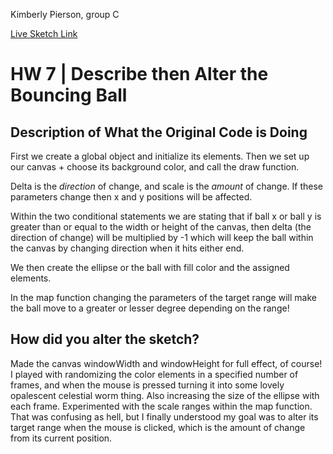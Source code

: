 Kimberly Pierson, group C

[Live Sketch Link](https://mabonmoon.github.io/120-work/hw-7)


# HW 7 | Describe then Alter the Bouncing Ball

## Description of What the Original Code is Doing

First we create a global object and initialize its elements.
Then we set up our canvas + choose its background color, and call the draw function.

Delta is the *direction* of change, and scale is the *amount* of change. If these parameters change then x and y positions will be affected.

Within the two conditional statements we are stating that if ball x or ball y is greater than or equal to the width or height of the canvas, then delta (the direction of change)  will be multiplied by -1 which will keep the ball within the canvas by changing direction when it hits either end.

We then create the ellipse or the ball with fill color and the assigned elements.

In the map function changing the parameters of the target range will make the ball move to a greater or lesser degree depending on the range!





## How did you alter the sketch?

Made the canvas windowWidth and windowHeight for full effect, of course!  I played with randomizing the color elements in a specified number of frames, and when the mouse is pressed turning it into some lovely opalescent celestial worm thing. Also increasing the size of the ellipse with each frame. Experimented with the scale ranges within the map function. That was confusing as hell, but I finally understood my goal was to alter its target range when the mouse is clicked, which is the amount of change from its current position.
